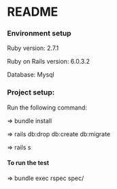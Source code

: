# README

### Environment setup

Ruby version: 2.7.1

Ruby on Rails version: 6.0.3.2

Database: Mysql


### Project setup:

Run the following command:

=> bundle install

=> rails db:drop db:create db:migrate

=> rails s


#### To run the test

=> bundle exec rspec spec/
